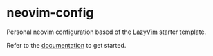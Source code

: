 # neovim-config

Personal neovim configuration based of the [LazyVim](https://github.com/LazyVim/LazyVim) starter template.

Refer to the [documentation](https://lazyvim.github.io/installation) to get started.
